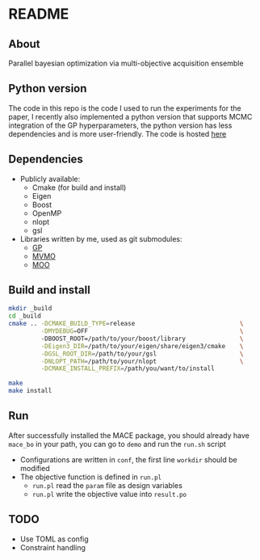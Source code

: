 # README

## About

Parallel bayesian optimization via multi-objective acquisition ensemble

## Python version

The code in this repo is the code I used to run the experiments for the paper,
I recently also implemented a python version that supports MCMC integration of
the GP hyperparameters, the python version has less dependencies and is more
user-friendly. The code is hosted [here](https://github.com/Alaya-in-Matrix/MACE_MCMC)

## Dependencies

- Publicly available:
    - Cmake (for build and install)
    - Eigen
    - Boost
    - OpenMP
    - nlopt
    - gsl
- Libraries written by me, used as git submodules:
    - [GP](https://github.com/Alaya-in-Matrix/GP)
    - [MVMO](https://github.com/Alaya-in-Matrix/MVMO)
    - [MOO](https://github.com/Alaya-in-Matrix/MOO)

## Build and install

```bash
mkdir _build
cd _build
cmake .. -DCMAKE_BUILD_TYPE=release                             \
         -DMYDEBUG=OFF                                          \ 
         -DBOOST_ROOT=/path/to/your/boost/library               \
         -DEigen3_DIR=/path/to/your/eigen/share/eigen3/cmake    \
         -DGSL_ROOT_DIR=/path/to/your/gsl                       \
         -DNLOPT_PATH=/path/to/your/nlopt                       \
         -DCMAKE_INSTALL_PREFIX=/path/you/want/to/install

make
make install
```
## Run

After successfully installed the MACE package, you should already have `mace_bo` in your path, you can go to `demo` and run the `run.sh` script

- Configurations are written in `conf`, the first line `workdir` should be modified
- The objective function is defined in `run.pl`
    - `run.pl` read the `param` file as design variables
    - `run.pl` write the objective value into `result.po`

## TODO

- Use TOML as config
- Constraint handling
